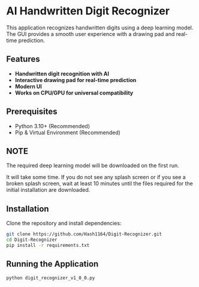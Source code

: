 # AI Handwritten Digit Recognizer  

This application recognizes handwritten digits using a deep learning model. The GUI provides a smooth user experience with a drawing pad and real-time prediction.  

## Features  
- **Handwritten digit recognition with AI**  
- **Interactive drawing pad for real-time prediction**  
- **Modern UI**  
- **Works on CPU/GPU for universal compatibility**  

## Prerequisites  
- Python 3.10+ (Recommended)  
- Pip & Virtual Environment (Recommended)

## NOTE
The required deep learning model will be downloaded on the first run.  

It will take some time. If you do not see any splash screen or if you see a broken splash screen, wait at least 10 minutes until the files required for the initial installation are downloaded.

## Installation  
Clone the repository and install dependencies:  
```bash
git clone https://github.com/Hash1164/Digit-Recognizer.git
cd Digit-Recognizer
pip install -r requirements.txt
```

## Running the Application
```bash
python digit_recognizer_v1_0_0.py
```
